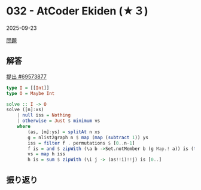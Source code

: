 # 032 - AtCoder Ekiden (★３)
2025-09-23

[問題](https://atcoder.jp/contests/typical90/tasks/typical90_af)

## 解答
[提出 #69573877](https://atcoder.jp/contests/typical90/submissions/69573877)

```haskell
type I = [[Int]]
type O = Maybe Int

solve :: I -> O
solve ([n]:xs)
    | null iss = Nothing
    | otherwise = Just $ minimum vs
    where
        (as, [m]:ys) = splitAt n xs
        g = nlist2graph n $ map (map (subtract 1)) ys
        iss = filter f . permutations $ [0..n-1]
        f is = and $ zipWith (\a b ->Set.notMember b (g Map.! a)) is (tail is)
        vs = map h iss
        h is = sum $ zipWith (\i j -> (as!!i)!!j) is [0..]
```

## 振り返り
